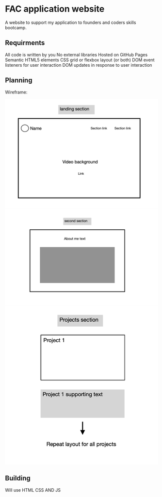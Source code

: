 # FAC application website

A website to support my application to founders and coders skills bootcamp.

## Requirments

All code is written by you
No external libraries
Hosted on GitHub Pages
Semantic HTML5 elements
CSS grid or flexbox layout (or both)
DOM event listeners for user interaction
DOM updates in response to user interaction

## Planning 

Wireframe:

![](assets/wirefr2.png)
![](assets/wirefr3.png)
![](assets/wirefr4.png)

## Building 

Will use HTML CSS AND JS
